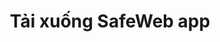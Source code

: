 ---
url: download
picture: /static/img/remote-working-scaled.jpeg
title: Tải xuống SafeWeb app
heading: Tải xuống SafeWeb app
message: Phần mềm giúp mọi người làm việc tập trung
windows:
    version: Phiên bản 1.0
    supports: Hỗ trợ Windows 11/10/8.1/8
    filename: SafeApp-v0.1.407.511.msi
browser:
    message1: Hỗ trợ các trình duyệt
    message2: Vivaldi, Brave
firefox:
    version: Firefox
    url: https://addons.mozilla.org/en-US/firefox/addon/safeweb-app
chrome:
    version: Chrome
    url: https://chrome.google.com/webstore/detail/safewebapp/kndnmjfabojcaliebfdildmhcojnblpn
edge:
    version: Edge
    url: https://microsoftedge.microsoft.com/addons/detail/safewebapp/fffknmhfnlaknplgpnhffcidkenmmecj
instruction:
    message1: Hướng dẫn cài đặt
    message2: tại đây
    url: /blog/how-to-install-safeweb-app/
---